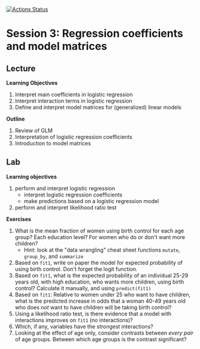   <!-- badges: start -->
  [![Actions Status](https://github.com/waldronbios2/session3/workflows/Render%20and%20Deploy%20pkgdown%20Website/badge.svg)](https://github.com/waldronbios2/session3/actions)
  <!-- badges: end -->

# Session 3: Regression coefficients and model matrices

## Lecture

**Learning Objectives**

1. Interpret main coefficients in logistic regression
2. Interpret interaction terms in logistic regression
3. Define and interpret model matrices for (generalized) linear models

**Outline**

1. Review of GLM
2. Interpretation of logistic regression coefficients
3. Introduction to model matrices

## Lab

**Learning objectives**

1. perform and interpret logistic regression
    + interpret logistic regression coefficients
    + make predictions based on a logistic regression model
2. perform and interpret likelihood ratio test

**Exercises**

1. What is the mean fraction of women using birth control for each age group? Each education level? For women who do or don't want more children?
     - Hint: look at the "data wrangling" cheat sheet functions `mutate`, `group_by`, and `summarize`
2. Based on ```fit1```, write on paper the model for expected probability of using birth control.  Don't forget the logit function.
3. Based on ```fit1```, what is the expected probability of an individual 25-29 years old, with high education, who wants more children, using birth control? Calculate it manually, and using `predict(fit1)`
4. Based on ```fit1```: Relative to women under 25 who want to have children, what is the predicted increase in odds that a woman 40-49 years old who does _not_ want to have children will be taking birth control?
5. Using a likelihood ratio test, is there evidence that a model with interactions improves on ```fit1``` (no interactions)?
6. Which, if any, variables have the strongest interactions?
7. Looking at the effect of age only, consider contrasts between *every pair* of age groups. Between which age groups is the contrast significant?
